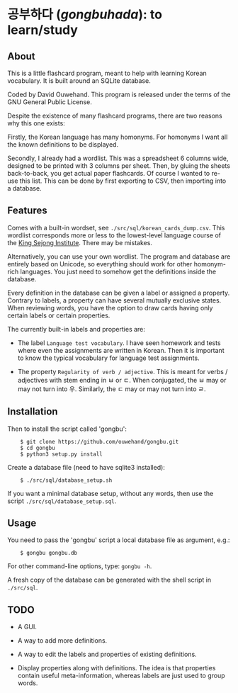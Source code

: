 # 공부하다 (*gongbuhada*): to learn/study

## About

This is a little flashcard program, meant to help with learning Korean vocabulary. It is built around an SQLite database.

Coded by David Ouwehand. This program is released under the terms of the GNU General Public License.

Despite the existence of many flashcard programs, there are two reasons why this one exists:

Firstly, the Korean language has many homonyms. For homonyms I want all the known definitions to be displayed.

Secondly, I already had a wordlist. This was a spreadsheet 6 columns wide, designed to be printed with 3 columns per sheet. Then, by gluing the sheets back-to-back, you get actual paper flashcards. Of course I wanted to re-use this list. This can be done by first exporting to CSV, then importing into a database.

## Features

Comes with a built-in wordset, see `./src/sql/korean_cards_dump.csv`. This wordlist corresponds more or less to the lowest-level language course of the [King Sejong Institute](https://en.wikipedia.org/wiki/King_Sejong_Institute). There may be mistakes.

Alternatively, you can use your own wordlist. The program and database are entirely based on Unicode, so everything should work for other homonym-rich languages. You just need to somehow get the definitions inside the database.

Every definition in the database can be given a label or assigned a property. Contrary to labels, a property can have several mutually exclusive states. When reviewing words, you have the option to draw cards having only certain labels or certain properties.

The currently built-in labels and properties are:

* The label `Language test vocabulary`. I have seen homework and tests where even the assignments are written in Korean. Then it is important to know the typical vocabulary for language test assignments.

* The property `Regularity of verb / adjective`. This is meant for verbs / adjectives with stem ending in ㅂ or ㄷ. When conjugated, the ㅂ may or may not turn into 우. Similarly, the ㄷ may or may not turn into ㄹ.

## Installation

Then to install the script called 'gongbu':

        $ git clone https://github.com/ouwehand/gongbu.git
        $ cd gongbu
        $ python3 setup.py install

Create a database file (need to have sqlite3 installed):

        $ ./src/sql/database_setup.sh

If you want a minimal database setup, without any words, then use the script `./src/sql/database_setup.sql`.

## Usage

You need to pass the 'gongbu' script a local database file as argument, e.g.:

        $ gongbu gongbu.db

For other command-line options, type: `gongbu -h`.

A fresh copy of the database can be generated with the shell script in `./src/sql`.

## TODO

* A GUI.

* A way to add more definitions.

* A way to edit the labels and properties of existing definitions.

* Display properties along with definitions. The idea is that properties contain useful meta-information, whereas labels are just used to group words.
